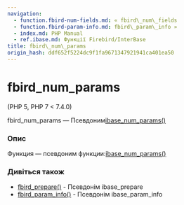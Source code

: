 ```yaml
---
navigation:
  - function.fbird-num-fields.md: « fbird\_num\_fields
  - function.fbird-param-info.md: fbird\_param\_info »
  - index.md: PHP Manual
  - ref.ibase.md: Функції Firebird/InterBase
title: fbird\_num\_params
origin_hash: ddf652f5224dc9f1fa9671347921941ca401ea50
---
```

# fbird\_num\_params

(PHP 5, PHP 7 < 7.4.0)

fbird\_num\_params — Псевдоним[ibase\_num\_params()](function.ibase-num-params.md)

### Опис

Функция — псевдоним функции:[ibase\_num\_params()](function.ibase-num-params.md)

### Дивіться також

-   [fbird\_prepare()](function.fbird-prepare.md) \- Псевдонім ibase\_prepare
-   [fbird\_param\_info()](function.fbird-param-info.md) \- Псевдонім ibase\_param\_info
